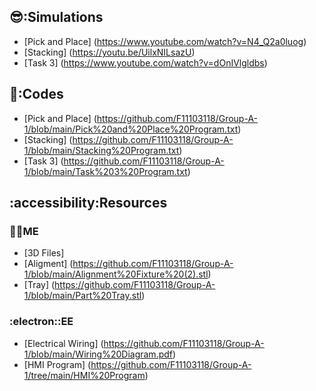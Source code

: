 ## 😎:Simulations

* [Pick and Place] (https://www.youtube.com/watch?v=N4_Q2a0luog)
* [Stacking] (https://youtu.be/UilxNILsazU)
* [Task 3] (https://www.youtube.com/watch?v=dOnIVlgldbs)
## 🥸:Codes

* [Pick and Place] (https://github.com/F11103118/Group-A-1/blob/main/Pick%20and%20Place%20Program.txt)
* [Stacking] (https://github.com/F11103118/Group-A-1/blob/main/Stacking%20Program.txt)
* [Task 3] (https://github.com/F11103118/Group-A-1/blob/main/Task%203%20Program.txt)
  
## :accessibility:Resources
### :mechanic:ME
* [3D Files]
* [Aligment] (https://github.com/F11103118/Group-A-1/blob/main/Alignment%20Fixture%20(2).stl)
* [Tray] (https://github.com/F11103118/Group-A-1/blob/main/Part%20Tray.stl)

### :electron::EE
* [Electrical Wiring] (https://github.com/F11103118/Group-A-1/blob/main/Wiring%20Diagram.pdf)
* [HMI Program] (https://github.com/F11103118/Group-A-1/tree/main/HMI%20Program)
